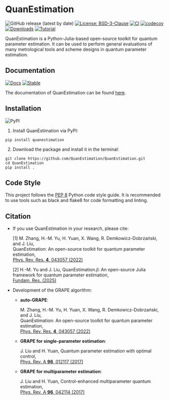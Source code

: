 # QuanEstimation

![GitHub release (latest by date)](https://img.shields.io/github/v/release/QuanEstimation/QuanEstimation)
[![License: BSD-3-Clause](https://img.shields.io/badge/License-BSD--3--Clause-blue.svg)](https://opensource.org/licenses/BSD-3-Clause)
[![CI](https://github.com/QuanEstimation/QuanEstimation/actions/workflows/ci.yml/badge.svg)](https://github.com/QuanEstimation/QuanEstimation/actions/workflows/ci.yml)
[![codecov](https://codecov.io/gh/QuanEstimation/QuanEstimation/branch/main/graph/badge.svg)](https://codecov.io/gh/QuanEstimation/QuanEstimation)
[![Downloads](https://static.pepy.tech/badge/quanestimation)](https://pepy.tech/project/quanestimation)
[![Tutorial](https://img.shields.io/badge/Tutorial-Link-brightgreen)](https://github.com/QuanEstimation/tutorial/tree/main)

QuanEstimation is a Python-Julia-based open-source toolkit for quantum parameter 
estimation. It can be used to perform general evaluations of many metrological 
tools and scheme designs in quantum parameter estimation.

## Documentation

[![Docs](https://github.com/QuanEstimation/QuanEstimation/actions/workflows/gh-deploy.yml/badge.svg)](https://github.com/QuanEstimation/QuanEstimation/actions/workflows/gh-deploy.yml)
[![Stable](https://img.shields.io/badge/docs-stable-blue.svg)](https://quanestimation.github.io/QuanEstimation/)

The documentation of QuanEstimation can be found [here](https://quanestimation.github.io/QuanEstimation/).

## Installation

![PyPI](https://img.shields.io/pypi/v/QuanEstimation)

1. Install QuanEstimation via PyPI:

~~~
pip install quanestimation
~~~

2. Download the package and install it in the terminal:

~~~
git clone https://github.com/QuanEstimation/QuanEstimation.git
cd QuanEstimation
pip install .
~~~

## Code Style

This project follows the [PEP 8](https://peps.python.org/pep-0008/) Python code 
style guide. It is recommended to use tools such as black and flake8 for code 
formatting and linting.

## Citation

* If you use QuanEstimation in your research, please cite:

  [1] M. Zhang, H.-M. Yu, H. Yuan, X. Wang, R. Demkowicz-Dobrzański, and J. Liu,  
  QuanEstimation: An open-source toolkit for quantum parameter estimation,  
  [Phys. Rev. Res. **4**, 043057 (2022)](https://doi.org/10.1103/PhysRevResearch.4.043057)

  [2] H.-M. Yu and J. Liu, QuanEstimation.jl: An open-source Julia framework for quantum parameter estimation,  
  [Fundam. Res. (2025)](https://doi.org/10.1016/j.fmre.2025.02.020)

* Development of the GRAPE algorithm:

  * **auto-GRAPE**:
  
    M. Zhang, H.-M. Yu, H. Yuan, X. Wang, R. Demkowicz-Dobrzański, and J. Liu,  
    QuanEstimation: An open-source toolkit for quantum parameter estimation,  
    [Phys. Rev. Res. **4**, 043057 (2022)](https://doi.org/10.1103/PhysRevResearch.4.043057)

  * **GRAPE for single-parameter estimation**:
  
    J. Liu and H. Yuan, Quantum parameter estimation with optimal control,  
    [Phys. Rev. A **96**, 012117 (2017)](https://doi.org/10.1103/PhysRevA.96.012117)

  * **GRAPE for multiparameter estimation**:
  
    J. Liu and H. Yuan, Control-enhanced multiparameter quantum estimation,  
    [Phys. Rev. A **96**, 042114 (2017)](https://doi.org/10.1103/PhysRevA.96.042114)
